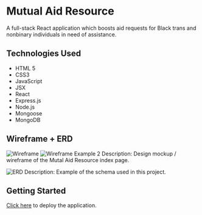 # Mutual Aid Resource

A full-stack React application which boosts aid requests for Black trans and nonbinary individuals in need of assistance.

## Technologies Used

- HTML 5
- CSS3
- JavaScript
- JSX
- React
- Express.js
- Node.js
- Mongoose
- MongoDB

## Wireframe + ERD

![Wireframe](https://i.imgur.com/M8bstEa.jpg) ![Wireframe Example 2](https://i.imgur.com/BZIMsdJ.jpg)
Description: Design mockup / wireframe of the Mutal Aid Resource index page.

![ERD](https://i.imgur.com/GWzxDPx.jpg)
Description: Example of the schema used in this project.

## Getting Started
[Click here](https://pensive-knuth-7d02c1.netlify.app/) to deploy the application.




